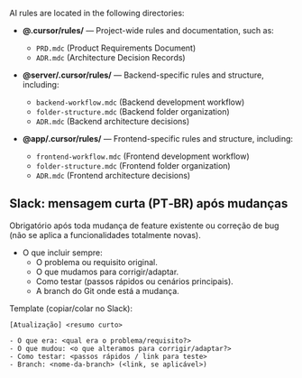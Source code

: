 AI rules are located in the following directories:

- **@.cursor/rules/** — Project-wide rules and documentation, such as:

  - `PRD.mdc` (Product Requirements Document)
  - `ADR.mdc` (Architecture Decision Records)

- **@server/.cursor/rules/** — Backend-specific rules and structure, including:

  - `backend-workflow.mdc` (Backend development workflow)
  - `folder-structure.mdc` (Backend folder organization)
  - `ADR.mdc` (Backend architecture decisions)

- **@app/.cursor/rules/** — Frontend-specific rules and structure, including:
  - `frontend-workflow.mdc` (Frontend development workflow)
  - `folder-structure.mdc` (Frontend folder organization)
  - `ADR.mdc` (Frontend architecture decisions)

## Slack: mensagem curta (PT‑BR) após mudanças

Obrigatório após toda mudança de feature existente ou correção de bug (não se aplica a funcionalidades totalmente novas).

- O que incluir sempre:
  - O problema ou requisito original.
  - O que mudamos para corrigir/adaptar.
  - Como testar (passos rápidos ou cenários principais).
  - A branch do Git onde está a mudança.

Template (copiar/colar no Slack):

```
[Atualização] <resumo curto>

- O que era: <qual era o problema/requisito?>
- O que mudou: <o que alteramos para corrigir/adaptar?>
- Como testar: <passos rápidos / link para teste>
- Branch: <nome-da-branch> (<link, se aplicável>)
```
